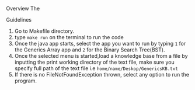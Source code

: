 Overview
The 

Guidelines

1. Go to Makefile directory.
2. type `make run` on the terminal to run the code
3. Once the java app starts, select the app you want to run by typing 
   `1` for the Generics Array app and `2` for the Binary Search 
    Tree(BST).
4. Once the selected menu is started,load a knowledge base from a file 
   by inputting the print working directory of the text file, make sure you specify full path of the text file
   i.e `home/name/Deskop/GenericsKB.txt`
6. If there is no FileNotFoundException thrown, select any option to 
   run the program.
